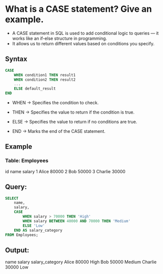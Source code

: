 # What is a CASE statement? Give an example.

- A CASE statement in SQL is used to add conditional logic to queries — it works like an if-else structure in programming.
- It allows us to return different values based on conditions you specify.

## Syntax
```sql
CASE
    WHEN condition1 THEN result1
    WHEN condition2 THEN result2
    ...
    ELSE default_result
END
```
- WHEN → Specifies the condition to check.

- THEN → Specifies the value to return if the condition is true.

- ELSE → Specifies the value to return if no conditions are true.

- END → Marks the end of the CASE statement.

## Example
### Table: Employees

id	name	salary
1	Alice	80000
2	Bob	    50000
3	Charlie	30000

## Query:

```sql
SELECT 
    name,
    salary,
    CASE
        WHEN salary > 70000 THEN 'High'
        WHEN salary BETWEEN 40000 AND 70000 THEN 'Medium'
        ELSE 'Low'
    END AS salary_category
FROM Employees;
```
## Output:

name	  salary	 salary_category
Alice	  80000	     High
Bob	      50000	     Medium
Charlie	  30000      Low